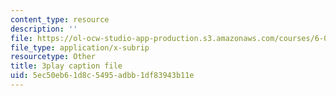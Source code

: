 ```yaml
---
content_type: resource
description: ''
file: https://ol-ocw-studio-app-production.s3.amazonaws.com/courses/6-004-computation-structures-spring-2017/5ec50eb61d8c5495adbb1df83943b11e_0OX-DkYPB3c.vtt
file_type: application/x-subrip
resourcetype: Other
title: 3play caption file
uid: 5ec50eb6-1d8c-5495-adbb-1df83943b11e
---
```

